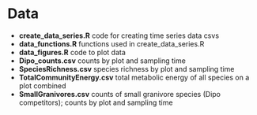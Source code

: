  # Data
  
  * __create_data_series.R__ code for creating time series data csvs
  * __data_functions.R__ functions used in create_data_series.R
  * __data_figures.R__ code to plot data
  * __Dipo_counts.csv__ counts by plot and sampling time
  * __SpeciesRichness.csv__ species richness by plot and sampling time
  * __TotalCommunityEnergy.csv__ total metabolic energy of all species on a plot combined
  * __SmallGranivores.csv__ counts of small granivore species (Dipo competitors); counts by plot and sampling time
